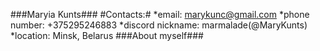 ###Maryia Kunts###
#Contacts:#
*email: marykunc@gmail.com
*phone number: +375295246883
*discord nickname: marmalade(@MaryKunts)
*location: Minsk, Belarus
###About myself###